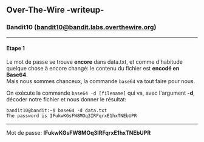 ## Over-The-Wire -writeup-
### Bandit10 (bandit10@bandit.labs.overthewire.org)

---
#### Etape 1

Le mot de passe se trouve **encore** dans data.txt, et comme d'habitude quelque chose à encore changé: le contenu du fichier est **encodé en Base64**.  
Mais nous sommes chanceux, la commande `base64` va tout faire pour nous.

On exécute la commande `base64 -d [filename]` qui va, avec l'argument **-d**, décoder notre fichier et nous donner le résultat:
```console
bandit10@bandit:~$ base64 -d data.txt 
The password is IFukwKGsFW8MOq3IRFqrxE1hxTNEbUPR
```

---
Mot de passe: **IFukwKGsFW8MOq3IRFqrxE1hxTNEbUPR**
